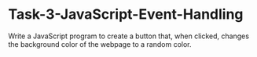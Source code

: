 # Task-3-JavaScript-Event-Handling
Write a JavaScript program to create a button that, when clicked, changes the background color of the webpage to a random color.
